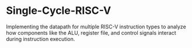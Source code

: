 # Single-Cycle-RISC-V
Implementing the datapath for multiple RISC-V instruction types to analyze how components like the ALU, register file, and control signals interact during instruction execution.
